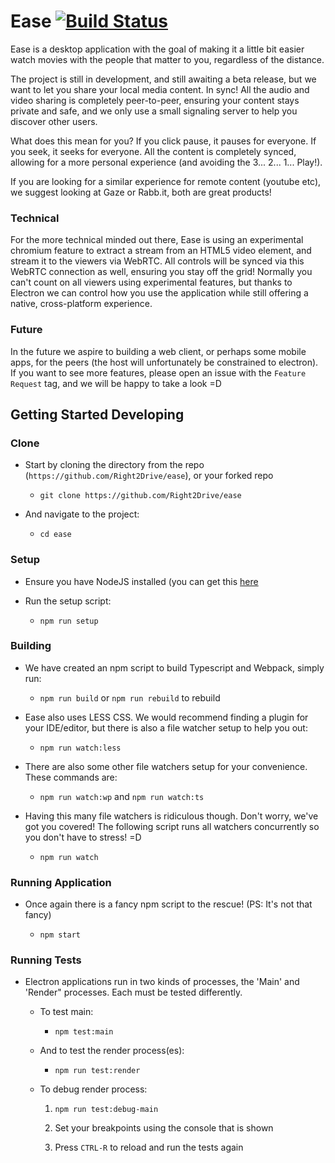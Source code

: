# Ease [![Build Status](https://travis-ci.org/Right2Drive/ease.svg?branch=master.png)](https://travis-ci.org/Right2Drive/ease.svg?branch=master)

Ease is a desktop application with the goal of making it a little bit easier watch movies with the people that matter to you, regardless of the distance. 

The project is still in development, and still awaiting a beta release, but we want to let you share your local media content. In sync! All the audio and video sharing is completely peer-to-peer, ensuring your content stays private and safe, and we only use a small signaling server to help you discover other users.

What does this mean for you? If you click pause, it pauses for everyone. If you seek, it seeks for everyone. All the content is completely synced, allowing for a more personal experience (and avoiding the 3... 2... 1... Play!).

If you are looking for a similar experience for remote content (youtube etc), we suggest looking at Gaze or Rabb.it, both are great products!

### Technical

For the more technical minded out there, Ease is using an experimental chromium feature to extract a stream from an HTML5 video element, and stream it to the viewers via WebRTC. All controls will be synced via this WebRTC connection as well, ensuring you stay off the grid! Normally you can't count on all viewers using experimental features, but thanks to Electron we can control how you use the application while still offering a native, cross-platform experience.

### Future

In the future we aspire to building a web client, or perhaps some mobile apps, for the peers (the host will unfortunately be constrained to electron). If you want to see more features, please open an issue with the `Feature Request` tag, and we will be happy to take a look =D

## Getting Started Developing

### Clone 

- Start by cloning the directory from the repo (`https://github.com/Right2Drive/ease`), or your forked repo

  - `git clone https://github.com/Right2Drive/ease`

- And navigate to the project:

  - `cd ease`

### Setup 

- Ensure you have NodeJS installed (you can get this [here](https://nodejs.org/)

- Run the setup script:

  - `npm run setup`
  
### Building

- We have created an npm script to build Typescript and Webpack, simply run:

  - `npm run build` or `npm run rebuild` to rebuild

- Ease also uses LESS CSS. We would recommend finding a plugin for your IDE/editor, but there is also a file watcher setup to help you out:

  - `npm run watch:less`
  
- There are also some other file watchers setup for your convenience. These commands are: 

  - `npm run watch:wp` and `npm run watch:ts`

- Having this many file watchers is ridiculous though. Don't worry, we've got you covered! The following script runs all watchers concurrently so you don't have to stress! =D

  - `npm run watch`

### Running Application

- Once again there is a fancy npm script to the rescue! (PS: It's not that fancy)

  - `npm start`

### Running Tests

- Electron applications run in two kinds of processes, the 'Main' and 'Render" processes. Each must be tested differently.

  - To test main:

    - `npm test:main`

  - And to test the render process(es):

    - `npm run test:render`

  - To debug render process:

    1) `npm run test:debug-main`

    2) Set your breakpoints using the console that is shown

    3) Press `CTRL-R` to reload and run the tests again
